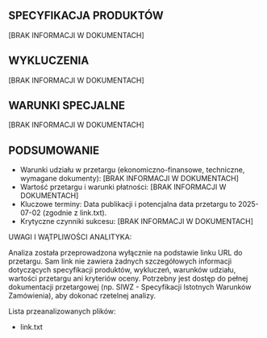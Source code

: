 ## SPECYFIKACJA PRODUKTÓW
[BRAK INFORMACJI W DOKUMENTACH]

## WYKLUCZENIA
[BRAK INFORMACJI W DOKUMENTACH]

## WARUNKI SPECJALNE
[BRAK INFORMACJI W DOKUMENTACH]

## PODSUMOWANIE
- Warunki udziału w przetargu (ekonomiczno-finansowe, techniczne, wymagane dokumenty): [BRAK INFORMACJI W DOKUMENTACH]
- Wartość przetargu i warunki płatności: [BRAK INFORMACJI W DOKUMENTACH]
- Kluczowe terminy: Data publikacji i potencjalna data przetargu to 2025-07-02 (zgodnie z link.txt).
- Krytyczne czynniki sukcesu: [BRAK INFORMACJI W DOKUMENTACH]

UWAGI I WĄTPLIWOŚCI ANALITYKA:

Analiza została przeprowadzona wyłącznie na podstawie linku URL do przetargu. Sam link nie zawiera żadnych szczegółowych informacji dotyczących specyfikacji produktów, wykluczeń, warunków udziału, wartości przetargu ani kryteriów oceny. Potrzebny jest dostęp do pełnej dokumentacji przetargowej (np. SIWZ - Specyfikacji Istotnych Warunków Zamówienia), aby dokonać rzetelnej analizy.

Lista przeanalizowanych plików:
- link.txt
